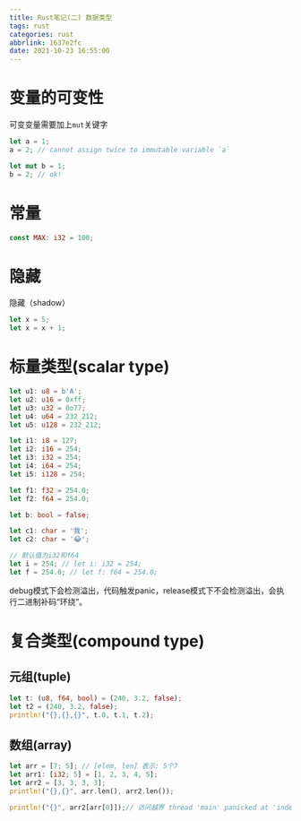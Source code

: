 ```yaml
---
title: Rust笔记(二) 数据类型
tags: rust
categories: rust
abbrlink: 1637e2fc
date: 2021-10-23 16:55:00
---
```

# 变量的可变性
可变变量需要加上`mut`关键字
```rust
let a = 1;
a = 2; // cannot assign twice to immutable variable `a`

let mut b = 1;
b = 2; // ok!
```

# 常量
```rust
const MAX: i32 = 100;
```
# 隐藏
隐藏（shadow）
```rust
let x = 5;
let x = x + 1;
```

# 标量类型(scalar type)
```rust
let u1: u8 = b'A';
let u2: u16 = 0xff;
let u3: u32 = 0o77;
let u4: u64 = 232_212;
let u5: u128 = 232_212;

let i1: i8 = 127;
let i2: i16 = 254;
let i3: i32 = 254;
let i4: i64 = 254;
let i5: i128 = 254;

let f1: f32 = 254.0;
let f2: f64 = 254.0;

let b: bool = false;

let c1: char = '我';
let c2: char = '😂';

// 默认值为i32和f64
let i = 254; // let i: i32 = 254;
let f = 254.0; // let f: f64 = 254.0;
```
debug模式下会检测溢出，代码触发panic，release模式下不会检测溢出，会执行二进制补码“环绕”。

# 复合类型(compound type)
## 元组(tuple)
```rust
let t: (u8, f64, bool) = (240, 3.2, false);
let t2 = (240, 3.2, false);
println!("{},{},{}", t.0, t.1, t.2);
```
## 数组(array)
```rust
let arr = [7; 5]; // [elem, len] 表示: 5个7
let arr1: [i32; 5] = [1, 2, 3, 4, 5];
let arr2 = [3, 3, 3, 3];
println!("{},{}", arr.len(), arr2.len());

println!("{}", arr2[arr[0]]);// 访问越界 thread 'main' panicked at 'index out of bounds: the len is 4 but the index is 7', src/main.rs:21:20
```